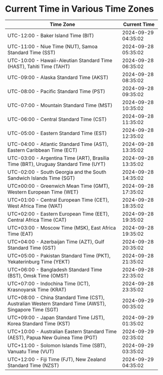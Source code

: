 # Current Time in Various Time Zones

| Time Zone | Current Time |
|-----------|--------------|
| UTC-12:00 - Baker Island Time (BIT) | 2024-09-29 04:35:02 |
| UTC-11:00 - Niue Time (NUT), Samoa Standard Time (SST) | 2024-09-28 05:35:02 |
| UTC-10:00 - Hawaii-Aleutian Standard Time (HAST), Tahiti Time (TAHT) | 2024-09-28 06:35:02 |
| UTC-09:00 - Alaska Standard Time (AKST) | 2024-09-28 08:35:02 |
| UTC-08:00 - Pacific Standard Time (PST) | 2024-09-28 09:35:02 |
| UTC-07:00 - Mountain Standard Time (MST) | 2024-09-28 10:35:02 |
| UTC-06:00 - Central Standard Time (CST) | 2024-09-28 11:35:02 |
| UTC-05:00 - Eastern Standard Time (EST) | 2024-09-28 12:35:02 |
| UTC-04:00 - Atlantic Standard Time (AST), Eastern Caribbean Time (ECT) | 2024-09-28 13:35:02 |
| UTC-03:00 - Argentina Time (ART), Brasília Time (BRT), Uruguay Standard Time (UYT) | 2024-09-28 13:35:02 |
| UTC-02:00 - South Georgia and the South Sandwich Islands Time (SGT) | 2024-09-28 14:35:02 |
| UTC±00:00 - Greenwich Mean Time (GMT), Western European Time (WET) | 2024-09-28 17:35:02 |
| UTC+01:00 - Central European Time (CET), West Africa Time (WAT) | 2024-09-28 18:35:02 |
| UTC+02:00 - Eastern European Time (EET), Central Africa Time (CAT) | 2024-09-28 19:35:02 |
| UTC+03:00 - Moscow Time (MSK), East Africa Time (EAT) | 2024-09-28 19:35:02 |
| UTC+04:00 - Azerbaijan Time (AZT), Gulf Standard Time (GST) | 2024-09-28 20:35:02 |
| UTC+05:00 - Pakistan Standard Time (PKT), Yekaterinburg Time (YEKT) | 2024-09-28 21:35:02 |
| UTC+06:00 - Bangladesh Standard Time (BST), Omsk Time (OMST) | 2024-09-28 22:35:02 |
| UTC+07:00 - Indochina Time (ICT), Krasnoyarsk Time (KRAT) | 2024-09-28 23:35:02 |
| UTC+08:00 - China Standard Time (CST), Australian Western Standard Time (AWST), Singapore Time (SGT) | 2024-09-29 00:35:02 |
| UTC+09:00 - Japan Standard Time (JST), Korea Standard Time (KST) | 2024-09-29 01:35:02 |
| UTC+10:00 - Australian Eastern Standard Time (AEST), Papua New Guinea Time (PGT) | 2024-09-29 02:35:02 |
| UTC+11:00 - Solomon Islands Time (SBT), Vanuatu Time (VUT) | 2024-09-29 03:35:02 |
| UTC+12:00 - Fiji Time (FJT), New Zealand Standard Time (NZST) | 2024-09-29 04:35:02 |
